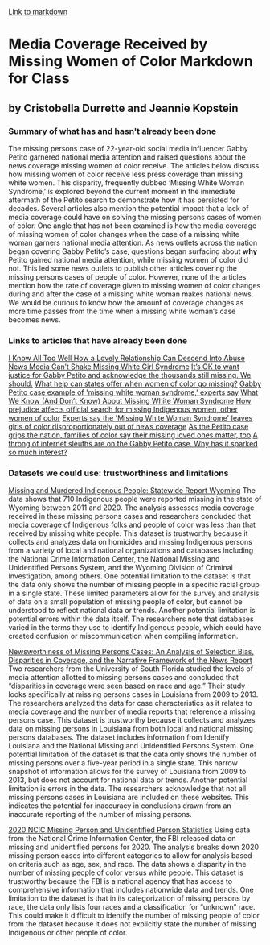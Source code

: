 [Link to markdown](https://github.com/cristobella/datavisualization-fall2021/blob/aa371ca29b21476edb2ec9d4aecde8603d95672a/Media%20Coverage%20Received%20by%20Missing%20Women%20of%20Color%20for%20class.md)

# Media Coverage Received by Missing Women of Color Markdown for Class
## by Cristobella Durrette and Jeannie Kopstein

### Summary of what has and hasn't already been done
The missing persons case of 22-year-old social media influencer Gabby Petito garnered national media attention and raised questions about the news coverage missing women of color receive. The articles below discuss how missing women of color receive less press coverage than missing white women. This disparity, frequently dubbed ‘Missing White Woman Syndrome,’ is explored beyond the current moment in the immediate aftermath of the Petito search to demonstrate how it has persisted for decades. Several articles also mention the potential impact that a lack of media coverage could have on solving the missing persons cases of women of color. 
One angle that has not been examined is how the media coverage of missing women of color changes when the case of a missing white woman garners national media attention. As news outlets across the nation began covering Gabby Petito’s case, questions began surfacing about **why** Petito gained national media attention, while missing women of color did not. This led some news outlets to publish other articles covering the missing persons cases of people of color. However, none of the articles mention how the rate of coverage given to missing women of color changes during and after the case of a missing white woman makes national news. We would be curious to know how the amount of coverage changes as more time passes from the time when a missing white woman’s case becomes news. 

### Links to articles that have already been done
[I Know All Too Well How a Lovely Relationship Can Descend Into Abuse](https://www.nytimes.com/2021/09/30/opinion/gabby-petito-domestic-abuse.html?referringSource=articleShare)
[News Media Can’t Shake Missing White Girl Syndrome](https://www.nytimes.com/2021/09/22/business/media/gabby-petito-missing-white-woman-syndrome.html)
[It’s OK to want justice for Gabby Petito and acknowledge the thousands still missing. We should.](https://www.usatoday.com/story/opinion/columnist/2021/09/22/gabby-petito-found-missing-people-color/5798347001/)
[What help can states offer when women of color go missing?](https://19thnews.org/2021/09/what-help-can-states-offer-when-women-of-color-go-missing/)
[Gabby Petito case example of 'missing white woman syndrome,' experts say](https://abcnews.go.com/GMA/News/gabby-petito-case-missing-white-woman-syndrome-experts/story?id=80144611)
[What We Know (And Don’t Know) About Missing White Woman Syndrome](https://www.npr.org/sections/codeswitch/2017/04/13/523769303/what-we-know-and-dont-know-about-missing-white-women-syndrome)
[How prejudice affects official search for missing Indigenous women, other women of color](https://www.pbs.org/newshour/show/how-prejudice-affects-official-search-for-missing-indigenous-women-other-women-of-color)
[Experts say the 'Missing White Woman Syndrome' leaves girls of color disproportionately out of news coverage](https://www.insider.com/experts-missing-women-of-color-are-not-centered-news-coverage-2021-9)
[As the Petito case grips the nation, families of color say their missing loved ones matter, too](https://www.washingtonpost.com/nation/2021/09/22/missing-persons-families-seek-help-after-gabby-petito-death/)
[A throng of internet sleuths are on the Gabby Petito case. Why has it sparked so much interest?](https://www.washingtonpost.com/nation/2021/09/18/gabby-petito-case-tiktok-sleuths/)

### Datasets we could use: trustworthiness and limitations
[Missing and Murdered Indigenous People: Statewide Report Wyoming](https://wysac.uwyo.edu/wysac/reports/View/7713)
The data shows that 710 Indigenous people were reported missing in the state of Wyoming between 2011 and 2020. The analysis assesses media coverage received in these missing persons cases and researchers concluded that media coverage of Indigenous folks and people of color was less than that received by missing white people. 
This dataset is trustworthy because it collects and analyzes data on homicides and missing Indigenous persons from a variety of local and national organizations and databases including the National Crime Information Center, the National Missing and Unidentified Persons System, and the Wyoming Division of Criminal Investigation, among others. 
One potential limitation to the dataset is that the data only shows the number of missing people in a specific racial group in a single state. These limited parameters allow for the survey and analysis of data on a small population of missing people of color, but cannot be understood to reflect national data or trends. 
Another potential limitation is potential errors within the data itself. The researchers note that databases varied in the terms they use to identify Indigenous people, which could have created confusion or miscommunication when compiling information. 

[Newsworthiness of Missing Persons Cases: An Analysis of Selection Bias, Disparities in Coverage, and the Narrative Framework of the News Report](https://www.tandfonline.com/doi/abs/10.1080/01639625.2016.1197618)
Two researchers from the University of South Florida studied the levels of media attention allotted to missing persons cases and concluded that “disparities in coverage were seen based on race and age.” Their study looks specifically at missing persons cases in Louisiana from 2009 to 2013. The researchers analyzed the data for case characteristics as it relates to media coverage and the number of media reports that reference a missing persons case. 
This dataset is trustworthy because it collects and analyzes data on missing persons in Louisiana from both local and national missing persons databases. The dataset includes information from Identify Louisiana and the National Missing and Unidentified Persons System. 
One potential limitation of the dataset is that the data only shows the number of missing persons over a five-year period in a single state. This narrow snapshot of information allows for the survey of Louisiana from 2009 to 2013, but does not account for national data or trends. 
Another potential limitation is errors in the data. The researchers acknowledge that not all missing persons cases in Louisiana are included on these websites. This indicates the potential for inaccuracy in conclusions drawn from an inaccurate reporting of the number of missing persons.   

[2020 NCIC Missing Person and Unidentified Person Statistics](https://www.fbi.gov/file-repository/2020-ncic-missing-person-and-unidentified-person-statistics.pdf/view)
Using data from the National Crime Information Center, the FBI released data on missing and unidentified persons for 2020. The analysis breaks down 2020 missing person cases into different categories to allow for analysis based on criteria such as age, sex, and race. The data shows a disparity in the number of missing people of color versus white people.
This dataset is trustworthy because the FBI is a national agency that has access to comprehensive information that includes nationwide data and trends. 
One limitation to the dataset is that in its categorization of missing persons by race, the data only lists four races and a classification for “unknown” race. This could make it difficult to identify the number of missing people of color from the dataset because it does not explicitly state the number of missing Indigenous or other people of color. 

